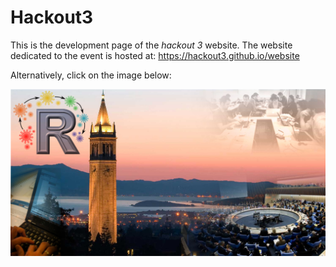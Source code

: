 # Hackout3

This is the development page of the *hackout 3* website.
The website dedicated to the event is hosted at:
https://hackout3.github.io/website

Alternatively, click on the image below:

<a href="https://hackout3.github.io/website">
<img src="images/banner.jpg" alt="Hackout 3">
</a>
